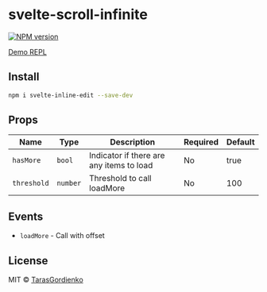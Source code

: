 # svelte-scroll-infinite
[![NPM version](https://img.shields.io/npm/v/svelte-viewpoint.svg?style=flat)](https://www.npmjs.com/package/svelte-scroll-infinite)

[Demo REPL](https://svelte.dev/repl/22e1305dea994aafac795c8e3d74b79c?version=3.19.1)

## Install

```bash
npm i svelte-inline-edit --save-dev
```

## Props

| Name | Type | Description | Required | Default |
| --- | --- | --- | --- | --- |
| `hasMore` | `bool` | Indicator if there are any items to load | No | true |
| `threshold` | `number` | Threshold to call loadMore | No | 100 |

## Events

- `loadMore` - Call with offset

## License

MIT &copy; [TarasGordienko](https://github.com/razrabotal)
